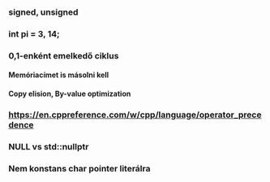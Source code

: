 
### signed, unsigned
### int pi = 3, 14;
### 0,1-enként emelkedő ciklus
#### Memóriacímet is másolni kell
#### Copy elision, By-value optimization
### https://en.cppreference.com/w/cpp/language/operator_precedence
### NULL vs std::nullptr
### Nem konstans char pointer literálra
